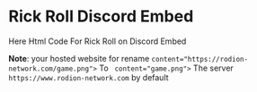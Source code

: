 # Rick Roll Discord Embed
Here Html Code For Rick Roll on Discord Embed

**Note**: your hosted website for rename ``content="https://rodion-network.com/game.png">`` To `` content="game.png">``  The server ``https://www.rodion-network.com``  by default

